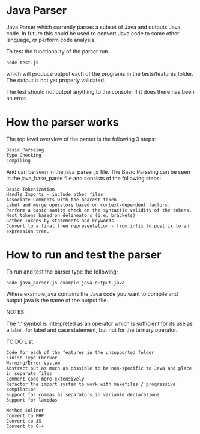 # Java Parser
Java Parser which currently parses a subset of Java and outputs Java code. In future this could be used to convert Java code to some other language, or perform code analysis.

To test the functionality of the parser run

```
node test.js
```

which will produce output each of the programs in the tests/features folder. The output is not yet properly validated.

The test should not output anything to the console. If it does there has been an error.

# How the parser works

The top level overview of the parser is the following 3 steps:

    Basic Parseing
    Type Checking
    Compiling

And can be seen in the java_parser.js file.
The Basic Parseing can be seen in the java_base_parse file and consists of the following steps:

    Basic Tokenization
    Handle Imports - include other files
    Associate Comments with the nearest token
    Label and merge operators based on context-dependent factors.
    Perform a basic sanity check on the syntactic validity of the tokens.
    Nest tokens based on delineators (i.e. brackets)
    Gather Tokens by statements and keywords
    Convert to a final tree representation - from infix to postfix to an expression tree.

# How to run and test the parser

To run and test the parser type the following:

```
node java_parser.js example.java output.java
```

Where example.java contains the Java code you want to compile and output.java is the name of the output file.

NOTES:

The ':' symbol is interpreted as an operator which is sufficient for its use as a label, for label and case statement, but not for the ternary operator.

TO DO List:

	Code for each of the features in the unsupported folder
	Finish Type Checker
	Warning/Error system
	Abstract out as much as possible to be non-specific to Java and place in separate files
	Comment code more extensively
	Refactor the import system to work with makefiles / progressive compilation
	Support for commas as separators in variable declarations
	Support for lambdas
	
	Method inliner
	Convert to PHP
	Convert to JS
	Convert to C++
